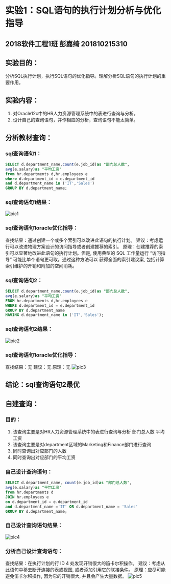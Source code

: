 # 实验1：SQL语句的执行计划分析与优化指导
## 2018软件工程1班 彭嘉绮 201810215310
## 实验目的：
分析SQL执行计划，执行SQL语句的优化指导。理解分析SQL语句的执行计划的重要作用。
## 实验内容：
1. 对Oracle12c中的HR人力资源管理系统中的表进行查询与分析。
2. 设计自己的查询语句，并作相应的分析，查询语句不能太简单。
## 分析教材查询：

### sql查询语句1：
```sql
SELECT d.department_name,count(e.job_id)as "部门总人数",
avg(e.salary)as "平均工资"
from hr.departments d,hr.employees e
where d.department_id = e.department_id
and d.department_name in ('IT','Sales')
GROUP BY d.department_name;
```
### sql查询语句1结果：
![pic1](D:\oracleHome\oracle\test1\pic1.png)
### sql查询语句1oracle优化指导：
查找结果：通过创建一个或多个索引可以改进此语句的执行计划。
建议：考虑运行可以改进物理方案设计的访问指导或者创建推荐的索引。
原理：创建推荐的索引可以显著地改进此语句的执行计划。但是, 使用典型的 SQL 工作量运行 “访问指导” 可能比单个语句更可取。通过这种方法可以 获得全面的索引建议案, 包括计算索引维护的开销和附加的空间消耗。

### sql查询语句2：
```sql
SELECT d.department_name,count(e.job_id)as "部门总人数",
avg(e.salary)as "平均工资"
FROM hr.departments d,hr.employees e
WHERE d.department_id = e.department_id
GROUP BY d.department_name
HAVING d.department_name in ('IT','Sales');
```
### sql查询语句2结果：
![pic2](D:\oracleHome\oracle\test1\pic2.png)
### sql查询语句1oracle优化指导：
查找结果：无
建议：无
原理：无
![pic3](D:\oracleHome\oracle\test1\pic3.png)

## 结论：sql查询语句2最优

## 自建查询：
### 目的：
1. 该查询主要是对HR人力资源管理系统中的表进行查询与分析
部门总人数 平均工资
1. 该查询主要是对department区域的Marketing和Finance部门进行查询
2. 同时查询出对应部门的人数
3. 同时查询出对应部门的平均工资
### 自己设计查询语句：
```sql
SELECT d.department_name, count(e.job_id)as "部门总人数",
avg(e.salary)as "平均工资"
from hr.departments d
JOIN hr.employees e
on d.department_id = e.department_id
and d.department_name ='IT' OR d.department_name = 'Sales'
GROUP BY d.department_name;
```
### 自己设计查询语句结果：
![pic4](D:\oracleHome\oracle\test1\pic4.png)
### 分析自己设计查询语句：
查找结果：在执行计划的行 ID 4 处发现开销很大的笛卡尔积操作。
建议：考虑从此语句中移去断开连接的表或视图, 或者添加引用它的联接条件。
原理：应尽可能避免笛卡尔积操作, 因为它的开销很大, 并且会产生大量数据。
![pic5](D:\oracleHome\oracle\test1\pic5.png)
